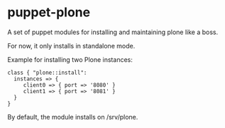 puppet-plone
============

A set of puppet modules for installing and maintaining plone like a boss.

For now, it only installs in standalone mode.

Example for installing two Plone instances:
```
class { "plone::install":
  instances => { 
     client0 => { port => '8080' }
     client1 => { port => '8081' }
  }
}
```

By default, the module installs on /srv/plone. 

